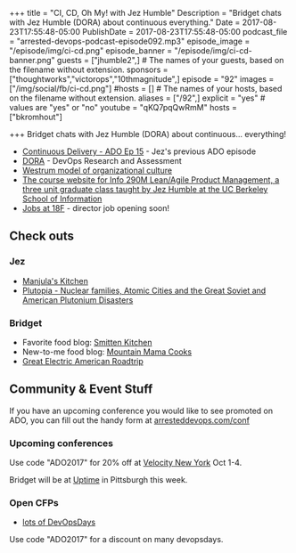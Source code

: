 +++
title = "CI, CD, Oh My! with Jez Humble"
Description = "Bridget chats with Jez Humble (DORA) about continuous everything."
Date = 2017-08-23T17:55:48-05:00
PublishDate = 2017-08-23T17:55:48-05:00
podcast_file = "arrested-devops-podcast-episode092.mp3"
episode_image = "/episode/img/ci-cd.png"
episode_banner = "/episode/img/ci-cd-banner.png"
guests = ["jhumble2",] # The names of your guests, based on the filename without extension.
sponsors = ["thoughtworks","victorops","10thmagnitude",]
episode = "92"
images = ["/img/social/fb/ci-cd.png"]
#hosts = [] # The names of your hosts, based on the filename without extension.
aliases = ["/92",]
explicit = "yes" # values are "yes" or "no"
youtube = "qKQ7pqQwRmM"
hosts = ["bkromhout"]

+++
Bridget chats with Jez Humble (DORA) about continuous... everything!


* [Continuous Delivery - ADO Ep 15](https://www.arresteddevops.com/continuous-delivery/) - Jez's previous ADO episode
* [DORA](https://devops-research.com/) - DevOps Research and Assessment
* [Westrum model of organizational culture](https://continuousdelivery.com/implementing/culture/)
* [The course website for Info 290M Lean/Agile Product Management, a three unit graduate class taught by Jez Humble at the UC Berkeley School of Information](https://leanagile.pm/)
* [Jobs at 18F](https://18f.gsa.gov/join/) - director job opening soon!

## Check outs

### Jez

- [Manjula's Kitchen](http://www.manjulaskitchen.com/)
- [Plutopia - Nuclear families, Atomic Cities and the Great Soviet and American Plutonium Disasters](http://www.plutopia.net/)

### Bridget
- Favorite food blog: [Smitten Kitchen](https://smittenkitchen.com/)
- New-to-me food blog: [Mountain Mama Cooks](http://www.mountainmamacooks.com/)
- [Great Electric American Roadtrip](https://twitter.com/search?f=tweets&vertical=default&q=%23gear2017&src=typd)

## Community & Event Stuff

If you have an upcoming conference you would like to see promoted on ADO, you can fill out the handy form at [arresteddevops.com/conf](https://arresteddevops.com/conf)

### Upcoming conferences
Use code "ADO2017" for 20% off at [Velocity New York](https://conferences.oreilly.com/velocity/vl-ny) Oct 1-4.

Bridget will be at [Uptime](https://uptime.events/) in Pittsburgh this week.

### Open CFPs

* [lots of DevOpsDays](https://devopsdays.org/speaking)

Use code "ADO2017" for a discount on many devopsdays.
